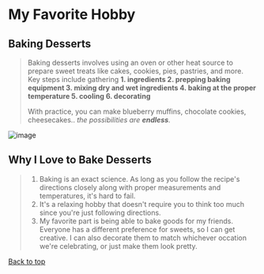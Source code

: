 # My Favorite Hobby

## Baking Desserts
>Baking desserts involves using an oven or other heat source to prepare sweet treats like cakes, cookies, pies, pastries, and more.
>Key steps include gathering
>**1. ingredients
>2. prepping baking equipment
>3. mixing dry and wet ingredients
>4. baking at the proper temperature
>5. cooling
>6. decorating**
>   
>With practice, you can make blueberry muffins, chocolate cookies, cheesecakes.. *the possibilities are **endless**.*

![image](https://github.com/jasminkimm/TestSite/assets/63333003/bf77306d-9957-412b-8f3f-ae04b767142e)

## Why I Love to Bake Desserts
>1. Baking is an exact science. As long as you follow the recipe's directions closely along with proper measurements and temperatures, it's hard to fail.
>2. It's a relaxing hobby that doesn't require you to think too much since you're just following directions.
>3. My favorite part is being able to bake goods for my friends. Everyone has a different preference for sweets, so I can get creative. I can also decorate them to match whichever occation we're celebrating, or just make them look pretty.

[Back to top](#readme)
